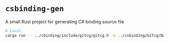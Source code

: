 # `csbinding-gen`

A small Rust project for generating C# binding source file

```sh
# Local:
cargo run -- ../cbinding/include/gitcg/gitcg.h -o ../csbinding/GiTcg/NativeMethods.cs
```
